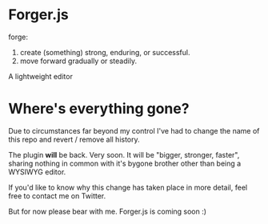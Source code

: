 Forger.js
=========

forge:

1) create (something) strong, enduring, or successful.
2) move forward gradually or steadily.

A lightweight editor

# Where's everything gone?

Due to circumstances far beyond my control I've had to change the name of this repo and revert / remove all history. 

The plugin **will** be back. Very soon. It will be "bigger, stronger, faster", sharing nothing in common with it's bygone brother other than being a WYSIWYG editor. 

If you'd like to know why this change has taken place in more detail, feel free to contact me on Twitter. 

But for now please bear with me. Forger.js is coming soon :)



